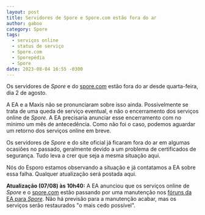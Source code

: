 ```yaml
---
layout: post
title: Servidores de Spore e Spore.com estão fora do ar
author: gaboo
category: Spore
tags:
  - serviços online
  - status de serviço
  - Spore.com
  - Sporepédia
  - Spore
date: 2023-08-04 16:55 -0300
---
```


Os servidores de _Spore_ e do [spore.com](https://www.spore.com/) estão fora do ar desde quarta-feira, dia 2 de agosto.

A EA e a Maxis não se pronunciaram sobre isso ainda. Possivelmente se trata de uma queda de serviço eventual, e não o encerramento dos serviços online de _Spore_. A EA precisaria anunciar esse encerramento com no mínimo um mês de antecedência. Como não foi o caso, podemos aguardar um retorno dos serviços online em breve.

Os servidores de _Spore_ e do site oficial já ficaram fora do ar em algumas ocasiões no passado, geralmente devido a um problema de certificados de segurança. Tudo leva a crer que seja a mesma situação aqui.

Nós do Esporo estamos observando a situação e já contatamos a EA sobre essa falha. Qualquer atualização será postada aqui.

**Atualização (07/08) às 10h40:** A EA anunciou que os serviços online de _Spore_ e o [spore.com](https://www.spore.com) estão passando por uma manutenção nos [fóruns da EA para _Spore_](https://answers.ea.com/t5/Spore/Spore-Maintenance-August-2023/m-p/12808634#M14761). Não há previsão para a manutenção acabar, mas os serviços serão restaurados "o mais cedo possível".
